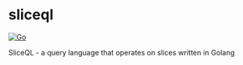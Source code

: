 # sliceql

[![Go](https://github.com/dmundt/sliceql/actions/workflows/go.yml/badge.svg)](https://github.com/dmundt/sliceql/actions/workflows/go.yml)

SliceQL - a query language that operates on slices written in Golang
